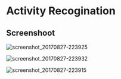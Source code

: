 # Activity Recogination

## Screenshoot

![screenshot_20170827-223925](https://user-images.githubusercontent.com/26283082/29862921-a36a8d6c-8d8b-11e7-8bb3-dfda54b61c3f.jpg)

![screenshot_20170827-223932](https://user-images.githubusercontent.com/26283082/29862920-a369c4ea-8d8b-11e7-8b16-007f1c93f2d8.jpg)

![screenshot_20170827-223915](https://user-images.githubusercontent.com/26283082/29862922-a37f696c-8d8b-11e7-9ae9-80bf35434ab8.jpg)
